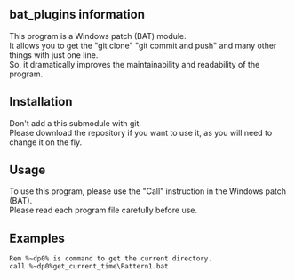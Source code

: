 ## bat_plugins information
This program is a Windows patch (BAT) module.  
It allows you to get the "git clone" "git commit and push" and many other things with just one line.  
So, it dramatically improves the maintainability and readability of the program.  

## Installation
Don't add a this submodule with git.  
Please download the repository if you want to use it, as you will need to change it on the fly.  

## Usage
To use this program, please use the "Call" instruction in the Windows patch (BAT).  
Please read each program file carefully before use.  

## Examples
```BTA
Rem %~dp0% is command to get the current directory.
call %~dp0%get_current_time\Pattern1.bat
```
